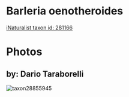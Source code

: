 
Barleria oenotheroides
======================
  
[iNaturalist taxon id: 281166](https://www.inaturalist.org/taxa/281166)
# Photos

## by: Dario Taraborelli
  
![taxon28855945](https://inaturalist-open-data.s3.amazonaws.com/photos/31917245/medium.jpg)